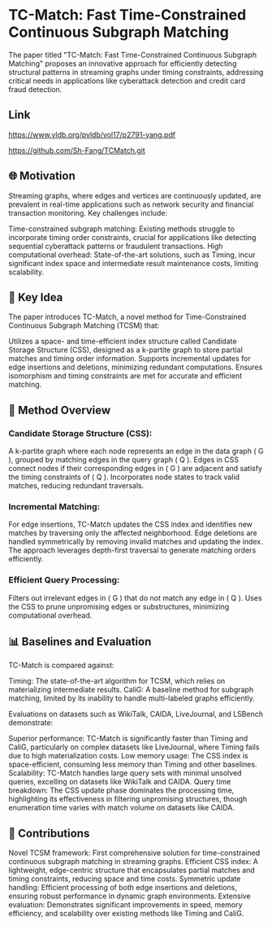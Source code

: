# TC-Match: Fast Time-Constrained Continuous Subgraph Matching
The paper titled "TC-Match: Fast Time-Constrained Continuous Subgraph Matching" proposes an innovative approach for efficiently detecting structural patterns in streaming graphs under timing constraints, addressing critical needs in applications like cyberattack detection and credit card fraud detection.

## Link

https://www.vldb.org/pvldb/vol17/p2791-yang.pdf

https://github.com/Sh-Fang/TCMatch.git


## 🌐 Motivation
Streaming graphs, where edges and vertices are continuously updated, are prevalent in real-time applications such as network security and financial transaction monitoring. Key challenges include:

Time-constrained subgraph matching: Existing methods struggle to incorporate timing order constraints, crucial for applications like detecting sequential cyberattack patterns or fraudulent transactions.
High computational overhead: State-of-the-art solutions, such as Timing, incur significant index space and intermediate result maintenance costs, limiting scalability.


## 🧠 Key Idea
The paper introduces TC-Match, a novel method for Time-Constrained Continuous Subgraph Matching (TCSM) that:

Utilizes a space- and time-efficient index structure called Candidate Storage Structure (CSS), designed as a k-partite graph to store partial matches and timing order information.
Supports incremental updates for edge insertions and deletions, minimizing redundant computations.
Ensures isomorphism and timing constraints are met for accurate and efficient matching.


## 🔧 Method Overview

### Candidate Storage Structure (CSS):

A k-partite graph where each node represents an edge in the data graph ( G ), grouped by matching edges in the query graph ( Q ).
Edges in CSS connect nodes if their corresponding edges in ( G ) are adjacent and satisfy the timing constraints of ( Q ).
Incorporates node states to track valid matches, reducing redundant traversals.


### Incremental Matching:

For edge insertions, TC-Match updates the CSS index and identifies new matches by traversing only the affected neighborhood.
Edge deletions are handled symmetrically by removing invalid matches and updating the index.
The approach leverages depth-first traversal to generate matching orders efficiently.


### Efficient Query Processing:

Filters out irrelevant edges in ( G ) that do not match any edge in ( Q ).
Uses the CSS to prune unpromising edges or substructures, minimizing computational overhead.




## 📊 Baselines and Evaluation
TC-Match is compared against:

Timing: The state-of-the-art algorithm for TCSM, which relies on materializing intermediate results.
CaliG: A baseline method for subgraph matching, limited by its inability to handle multi-labeled graphs efficiently.

Evaluations on datasets such as WikiTalk, CAIDA, LiveJournal, and LSBench demonstrate:

Superior performance: TC-Match is significantly faster than Timing and CaliG, particularly on complex datasets like LiveJournal, where Timing fails due to high materialization costs.
Low memory usage: The CSS index is space-efficient, consuming less memory than Timing and other baselines.
Scalability: TC-Match handles large query sets with minimal unsolved queries, excelling on datasets like WikiTalk and CAIDA.
Query time breakdown: The CSS update phase dominates the processing time, highlighting its effectiveness in filtering unpromising structures, though enumeration time varies with match volume on datasets like CAIDA.


## 📌 Contributions

Novel TCSM framework: First comprehensive solution for time-constrained continuous subgraph matching in streaming graphs.
Efficient CSS index: A lightweight, edge-centric structure that encapsulates partial matches and timing constraints, reducing space and time costs.
Symmetric update handling: Efficient processing of both edge insertions and deletions, ensuring robust performance in dynamic graph environments.
Extensive evaluation: Demonstrates significant improvements in speed, memory efficiency, and scalability over existing methods like Timing and CaliG.
